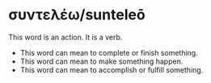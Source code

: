 # συντελέω/sunteleō
This word is an action. It is a verb.

* This word can mean to complete or finish something.
* This word can mean to make something happen.
* This word can mean to accomplish or fulfill something.
